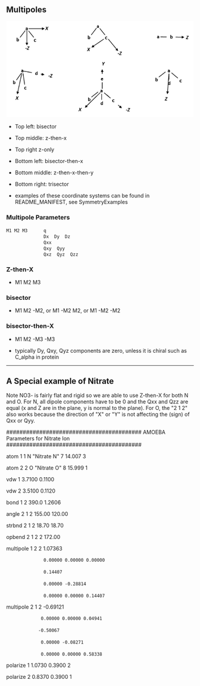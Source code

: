 ## Multipoles

![Multipole Frames](Images/MpoleFrames.PNG)


* Top left: bisector
* Top middle: z-then-x
* Top right z-only
* Bottom left: bisector-then-x
* Bottom middle: z-then-x-then-y
* Bottom right: trisector

* examples of these coordinate systems can be found in README_MANIFEST, see SymmetryExamples

### Multipole Parameters
```
M1 M2 M3      q
              Dx  Dy  Dz
              Qxx
              Qxy  Qyy
              Qxz  Qyz  Qzz
```

### Z-then-X
* M1 M2 M3 

### bisector
* M1 M2 -M2, or M1 -M2 M2, or M1 -M2 -M2

### bisector-then-X
* M1 M2 -M3 -M3

* typically Dy, Qxy, Qyz components are zero, unless it is chiral such as C_alpha in protein

----------------------------------------------------------------
## A Special example of Nitrate

Note NO3- is fairly flat and rigid so we are able to use Z-then-X for both N and O. For N, all dipole components have to be 0 and the Qxx and Qzz are equal (x and Z are in the plane, y is normal to the plane). For O, the "2 1 2" also works because the direction of "X" or "Y" is not affecting the (sign) of Qxx or Qyy.

#########################################
 AMOEBA Parameters for Nitrate Ion 
#########################################

atom 1 1 N "Nitrate N" 7 14.007 3

atom 2 2 O "Nitrate O" 8 15.999 1

vdw 1 3.7100 0.1100

vdw 2 3.5100 0.1120

bond 1 2 390.0 1.2606

angle 2 1 2 155.00 120.00

strbnd 2 1 2 18.70 18.70

opbend 2 1 2 2 172.00

multipole 1 2 2 1.07363

                  0.00000 0.00000 0.00000
                  
                  0.14407
                  
                  0.00000 -0.28814
                  
                  0.00000 0.00000 0.14407

multipole 2 1 2 -0.69121

                 0.00000 0.00000 0.04941
                 
                -0.50067
                
                 0.00000 -0.08271
                 
                 0.00000 0.00000 0.58338

polarize 1 1.0730 0.3900 2

polarize 2 0.8370 0.3900 1
